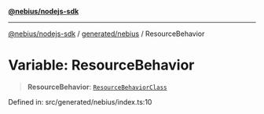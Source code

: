 [**@nebius/nodejs-sdk**](../../../README.md)

---

[@nebius/nodejs-sdk](../../../README.md) / [generated/nebius](../README.md) / ResourceBehavior

# Variable: ResourceBehavior

> **ResourceBehavior**: [`ResourceBehaviorClass`](../type-aliases/ResourceBehaviorClass.md)

Defined in: src/generated/nebius/index.ts:10
